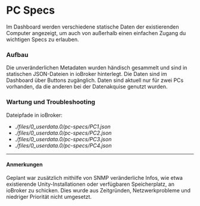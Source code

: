 # PC Specs

<!-- *Bilder/Diagramme, Schaltpläne, etc. (wo sinnvoll) einfügen* -->

<!-- → Verwendung: Was macht das? Wie kann man das benutzen?, … -->
Im Dashboard werden verschiedene statische Daten der existierenden Computer angezeigt, um auch von außerhalb einen einfachen Zugang du wichtigen Specs zu erlauben.
<!-- - Einfacher Zugang zu PC Specs (auch von außerhalb)
- Abgleichen von Systemdaten, etc. -->

### Aufbau
<!-- → z.B.: Verkabelung, Infrastruktur, Ort,  -->
Die unveränderlichen Metadaten wurden händisch gesammelt und sind in statischen JSON-Dateien in ioBroker hinterlegt. Die Daten sind im Dashboard über Buttons zugänglich.
Daten sind aktuell nur für zwei PCs vorhanden, da die anderen bei der Datenakquise genutzt wurden. 
<!-- - Statische JSON-Dateien in ioBroker, mit den statischen Daten
- Visualisierung in ioBroker
- Script auf den PCs, dass per SNMP Infos an ioBroker schickt (TODO) -->

### Wartung und Troubleshooting
<!-- → Wie kommt man ran?, Was kann man einfach ändern?, Bugs, die uns begegnet sind und wie sie gelöst wurden, … -->
Dateipfade in ioBroker:
- *./files/0_userdata.0/pc-specs/PC1.json*
- *./files/0_userdata.0/pc-specs/PC2.json*
- *./files/0_userdata.0/pc-specs/PC3.json*
- *./files/0_userdata.0/pc-specs/PC4.json*

---

#### Anmerkungen
<!-- → Zusätzlicher Punkt für Notizen/Anmerkungen, etc. (wenn nichts wichtiges, dann weglassen) -->
Geplant war zusätzlich mithilfe von SNMP veränderliche Infos, wie etwa existierende Unity-Installationen oder verfügbaren Speicherplatz, an ioBroker zu schicken. Dies wurde aus Zeitgründen, Netzwerkprobleme und niedriger Priorität nicht umgesetzt.

<!-- #### Ressourcen  -->
<!-- → Verwendete Tutorials, Materialien, Quellenangaben, etc. (wenn nichts wichtiges, dann weglassen) -->

